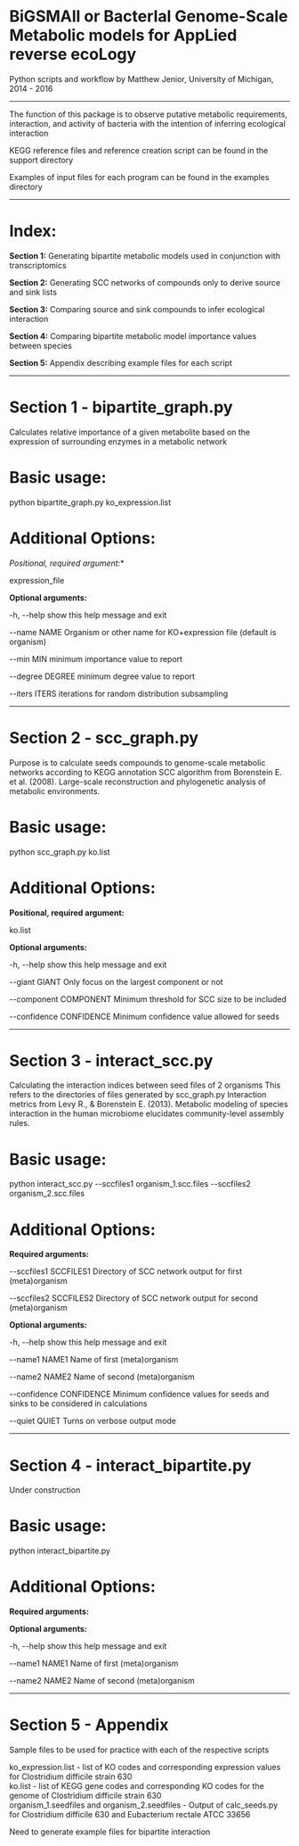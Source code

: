 BiGSMAll or BacterIal Genome-Scale Metabolic models for AppLied reverse ecoLogy
============

Python scripts and workflow by Matthew Jenior, University of Michigan, 2014 - 2016

---------------------------------------------------------------------------

The function of this package is to observe putative metabolic requirements, interaction, and activity of bacteria with the intention of inferring ecological interaction

KEGG reference files and reference creation script can be found in the support directory

Examples of input files for each program can be found in the examples directory

---------------------------------------------------------------------------

# Index:

**Section 1:**  Generating bipartite metabolic models used in conjunction with transcriptomics

**Section 2:**  Generating SCC networks of compounds only to derive source and sink lists

**Section 3:**  Comparing source and sink compounds to infer ecological interaction

**Section 4:**  Comparing bipartite metabolic model importance values between species

**Section 5:**  Appendix describing example files for each script

---------------------------------------------------------------------------

# Section 1 - bipartite_graph.py
Calculates relative importance of a given metabolite based on the expression of surrounding enzymes in a metabolic network

# Basic usage:
python bipartite_graph.py ko_expression.list

# Additional Options:
*Positional, required argument:**

expression_file

**Optional arguments:**

-h, --help		show this help message and exit

--name NAME		Organism or other name for KO+expression file (default is organism)

--min MIN		minimum importance value to report

--degree DEGREE		minimum degree value to report

--iters ITERS		iterations for random distribution subsampling
  
---------------------------------------------------------------------------

# Section 2 - scc_graph.py
Purpose is to calculate seeds compounds to genome-scale metabolic networks according to KEGG annotation
SCC algorithm from Borenstein E. et al. (2008). Large-scale reconstruction and phylogenetic analysis of metabolic environments.

# Basic usage:
python scc_graph.py ko.list

# Additional Options:
**Positional, required argument:**

ko.list

**Optional arguments:**

-h, --help	show this help message and exit

--giant GIANT	Only focus on the largest component or not

--component COMPONENT	Minimum threshold for SCC size to be included

--confidence CONFIDENCE		Minimum confidence value allowed for seeds

---------------------------------------------------------------------------

# Section 3 - interact_scc.py

Calculating the interaction indices between seed files of 2 organisms
This refers to the directories of files generated by scc_graph.py
Interaction metrics from Levy R., & Borenstein E. (2013). Metabolic modeling of species 
interaction in the human microbiome elucidates community-level assembly rules.

# Basic usage:
python interact_scc.py --sccfiles1 organism_1.scc.files --sccfiles2 organism_2.scc.files

# Additional Options:
**Required arguments:**

--sccfiles1 SCCFILES1		 Directory of SCC network output for first (meta)organism

--sccfiles2 SCCFILES2		Directory of SCC network output for second (meta)organism

**Optional arguments:**

-h, --help		show this help message and exit

--name1 NAME1		Name of first (meta)organism

--name2 NAME2		Name of second (meta)organism

--confidence CONFIDENCE		Minimum confidence values for seeds and sinks to be considered in calculations

--quiet QUIET		Turns on verbose output mode

---------------------------------------------------------------------------

# Section 4 - interact_bipartite.py

Under construction

# Basic usage:
python interact_bipartite.py 

# Additional Options:
**Required arguments:**


**Optional arguments:**

-h, --help		show this help message and exit

--name1 NAME1		Name of first (meta)organism

--name2 NAME2		Name of second (meta)organism


---------------------------------------------------------------------------

# Section 5 - Appendix

Sample files to be used for practice with each of the respective scripts

ko_expression.list - list of KO codes and corresponding expression values for Clostridium difficile strain 630   
ko.list - list of KEGG gene codes and corresponding KO codes for the genome of Clostridium difficile strain 630   
organism_1.seedfiles and organism_2.seedfiles - Output of calc_seeds.py for Clostridium difficile 630 and Eubacterium rectale ATCC 33656   

Need to generate example files for bipartite interaction